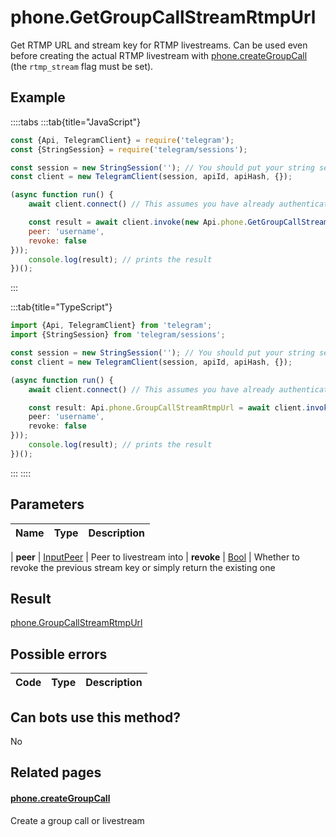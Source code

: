 # phone.GetGroupCallStreamRtmpUrl

Get RTMP URL and stream key for RTMP livestreams. Can be used even before creating the actual RTMP livestream with [phone.createGroupCall](https://core.telegram.org/method/phone.createGroupCall) (the `rtmp_stream` flag must be set).



## Example

::::tabs
:::tab{title="JavaScript"}
```js
const {Api, TelegramClient} = require('telegram');
const {StringSession} = require('telegram/sessions');

const session = new StringSession(''); // You should put your string session here
const client = new TelegramClient(session, apiId, apiHash, {});

(async function run() {
    await client.connect() // This assumes you have already authenticated with .start()

    const result = await client.invoke(new Api.phone.GetGroupCallStreamRtmpUrl({
    peer: 'username',
    revoke: false
}));
    console.log(result); // prints the result
})();
```
:::

:::tab{title="TypeScript"}
```ts
import {Api, TelegramClient} from 'telegram';
import {StringSession} from 'telegram/sessions';

const session = new StringSession(''); // You should put your string session here
const client = new TelegramClient(session, apiId, apiHash, {});

(async function run() {
    await client.connect() // This assumes you have already authenticated with .start()

    const result: Api.phone.GroupCallStreamRtmpUrl = await client.invoke(new Api.phone.GetGroupCallStreamRtmpUrl({
    peer: 'username',
    revoke: false
}));
    console.log(result); // prints the result
})();
```
:::
::::



## Parameters

| Name | Type | Description |
| :--: | ---- | ----------- |

| **peer** | [InputPeer](https://core.telegram.org/type/InputPeer) | Peer to livestream into 
| **revoke** | [Bool](https://core.telegram.org/type/Bool) | Whether to revoke the previous stream key or simply return the existing one 


## Result

[phone.GroupCallStreamRtmpUrl](https://core.telegram.org/type/phone.GroupCallStreamRtmpUrl)



## Possible errors

| Code | Type | Description |
| :--: | ---- | ----------- |



## Can bots use this method?

No

## Related pages

#### [phone.createGroupCall](https://core.telegram.org/method/phone.createGroupCall)

Create a group call or livestream




